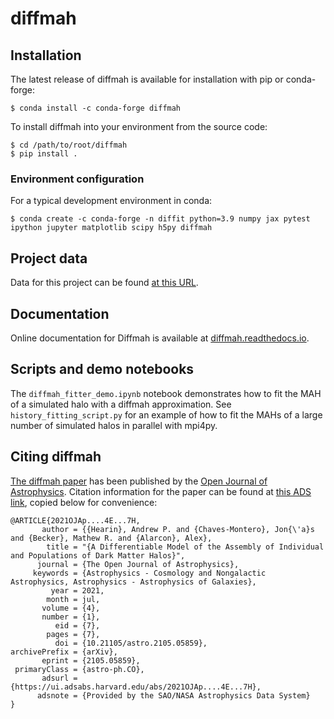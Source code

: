 # diffmah

## Installation
The latest release of diffmah is available for installation with pip or conda-forge:
```
$ conda install -c conda-forge diffmah
```

To install diffmah into your environment from the source code:

```
$ cd /path/to/root/diffmah
$ pip install .
```

### Environment configuration
For a typical development environment in conda:

```
$ conda create -c conda-forge -n diffit python=3.9 numpy jax pytest ipython jupyter matplotlib scipy h5py diffmah
```

## Project data
Data for this project can be found [at this URL](https://portal.nersc.gov/project/hacc/aphearin/diffmah_data/).

## Documentation
Online documentation for Diffmah is available at [diffmah.readthedocs.io](https://diffmah.readthedocs.io/en/latest/).

## Scripts and demo notebooks
The `diffmah_fitter_demo.ipynb` notebook demonstrates how to fit the MAH of a simulated halo with a diffmah approximation. See `history_fitting_script.py` for an example of how to fit the MAHs of a large number of simulated halos in parallel with mpi4py.

## Citing diffmah
[The diffmah paper](https://astro.theoj.org/article/26991-a-differentiable-model-of-the-assembly-of-individual-and-populations-of-dark-matter-halos) has been published by the [Open Journal of Astrophysics](https://astro.theoj.org/). Citation information for the paper can be found at [this ADS link](https://ui.adsabs.harvard.edu/abs/2021OJAp....4E...7H/abstract), copied below for convenience:

```
@ARTICLE{2021OJAp....4E...7H,
       author = {{Hearin}, Andrew P. and {Chaves-Montero}, Jon{\'a}s and {Becker}, Mathew R. and {Alarcon}, Alex},
        title = "{A Differentiable Model of the Assembly of Individual and Populations of Dark Matter Halos}",
      journal = {The Open Journal of Astrophysics},
     keywords = {Astrophysics - Cosmology and Nongalactic Astrophysics, Astrophysics - Astrophysics of Galaxies},
         year = 2021,
        month = jul,
       volume = {4},
       number = {1},
          eid = {7},
        pages = {7},
          doi = {10.21105/astro.2105.05859},
archivePrefix = {arXiv},
       eprint = {2105.05859},
 primaryClass = {astro-ph.CO},
       adsurl = {https://ui.adsabs.harvard.edu/abs/2021OJAp....4E...7H},
      adsnote = {Provided by the SAO/NASA Astrophysics Data System}
}
```
